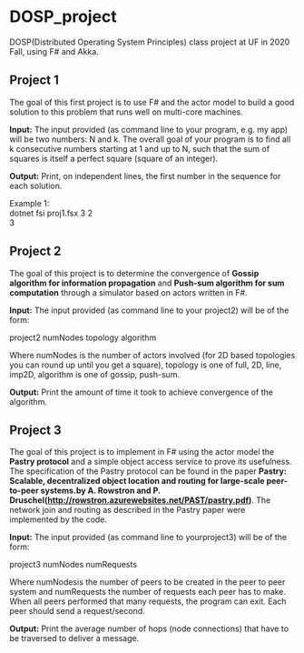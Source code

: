 # DOSP_project
DOSP(Distributed Operating System Principles) class project at UF in 2020 Fall, using F# and Akka.

## Project 1
The goal of this first project is to use F# and the actor model to build a good solution to this problem that runs well on multi-core machines.

**Input:** The input provided (as command line to your program, e.g. my app)
will be two numbers: N and k. The overall goal of your program is to find all
k consecutive numbers starting at 1 and up to N, such that the sum of squares
is itself a perfect square (square of an integer).

**Output:** Print, on independent lines, the first number in the sequence for each solution.

Example 1:  
dotnet fsi proj1.fsx 3 2  
3

## Project 2
The goal of this project is to determine the convergence of **Gossip algorithm for information propagation** and **Push-sum algorithm for sum computation** through a simulator based on actors written in F#.

**Input:** The input provided (as command line to your project2) will be of the form:

project2 numNodes topology algorithm

Where numNodes is the number of actors involved (for 2D based topologies you can round up until you get a square), topology is one of full, 2D, line, imp2D, algorithm is one of gossip, push-sum.

**Output:** Print the amount of time it took to achieve convergence of the algorithm.

## Project 3
The goal of this project is to implement in F# using the actor model the **Pastry protocol** and a simple object access service to prove its usefulness. The specification of the Pastry protocol can be found in the paper **Pastry: Scalable, decentralized object location and routing for large-scale peer-to-peer systems.by A. Rowstron and P. Druschel(http://rowstron.azurewebsites.net/PAST/pastry.pdf)**. The network join and routing as described in the Pastry paper were implemented by the code.

**Input:** The input provided (as command line to yourproject3) will be of the form:

project3 numNodes numRequests

Where numNodesis the number of peers to be created in the peer to peer system and numRequests the number of requests each peer has to make. When all peers performed that many requests, the program can exit. Each peer should send a request/second.

**Output:** Print the average number of hops (node connections) that have to be traversed to deliver a message.
